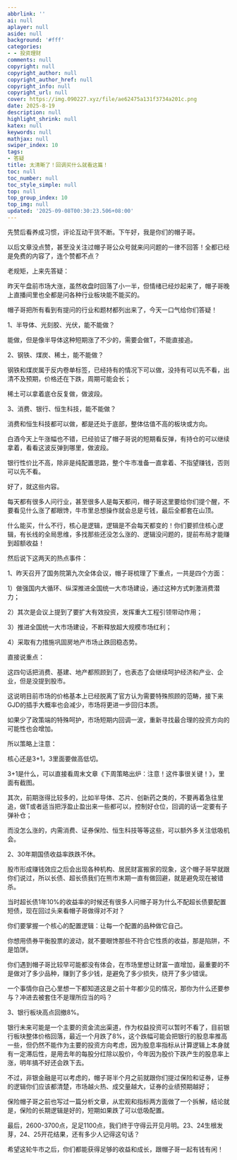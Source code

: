 ```yaml
---
abbrlink: ''
ai: null
aplayer: null
aside: null
background: '#fff'
categories:
- - 投资理财
comments: null
copyright: null
copyright_author: null
copyright_author_href: null
copyright_info: null
copyright_url: null
cover: https://img.090227.xyz/file/ae62475a131f3734a201c.png
date: 2025-8-19
description: null
highlight_shrink: null
katex: null
keywords: null
mathjax: null
swiper_index: 10
tags:
- 答疑
title: 太清晰了！回调买什么就看这篇！
toc: null
toc_number: null
toc_style_simple: null
top: null
top_group_index: 10
top_img: null
updated: '2025-09-08T00:30:23.506+08:00'
---
```

先赞后看养成习惯，评论互动干货不断。下午好，我是你们的帽子哥。

以后文章没点赞，甚至没关注过帽子哥公众号就来问问题的一律不回答！全都已经是免费的内容了，连个赞都不点？

老规矩，上来先答疑：

昨天午盘前市场大涨，虽然收盘时回落了小一半，但情绪已经炒起来了，帽子哥晚上直播间里也全都是问各种行业板块能不能买的。

帽子哥把所有看到有提问的行业和题材都列出来了，今天一口气给你们答疑！

1、半导体、光刻胶、光伏，能不能做？

能做，但是像半导体这种短期涨了不少的，需要会做T，不能直接追。

2、钢铁、煤炭、稀土，能不能做？

钢铁和煤炭属于反内卷单标签，已经持有的情况下可以做，没持有可以先不看，出清不及预期，价格还在下跌，周期可能会长；

稀土可以拿着底仓反复做，做波段。

3、消费、银行、恒生科技，能不能做？

消费和恒生科技都可以做，都是还处于底部，整体估值不高的板块或方向。

白酒今天上午涨幅也不错，已经验证了帽子哥说的短期看反弹，有持仓的可以继续拿着，看看这波反弹到哪里，做波段。

银行性价比不高，除非是纯配置思路，整个牛市准备一直拿着、不指望赚钱，否则可以先不看。

好了，就这些内容。

每天都有很多人问行业，甚至很多人是每天都问，帽子哥这里要给你们提个醒，不要看见什么涨了都眼馋，牛市里总想操作就会总是亏钱，最后全都套在山顶。

什么能买，什么不行，核心是逻辑，逻辑是不会每天都变的！你们要抓住核心逻辑，有长线的全局思维，多找那些还没怎么涨的、逻辑没问题的，提前布局才能赚到超额收益！

然后说下这两天的热点事件：

1、昨天召开了国务院第九次全体会议，帽子哥梳理了下重点，一共是四个方面：

1）做强国内大循环、纵深推进全国统一大市场建设，通过这种方式刺激消费潜力；

2）其次是会议上提到了要扩大有效投资，发挥重大工程引领带动作用；

3）推进全国统一大市场建设，不断释放超大规模市场红利；

4）采取有力措施巩固房地产市场止跌回稳态势。

直接说重点：

这四句话把消费、基建、地产都照顾到了，也表态了会继续呵护经济和产业、企业，但是没提到股市。

这说明目前市场的价格基本上已经脱离了官方认为需要特殊照顾的范畴，接下来GJD的插手大概率也会减少，市场将更进一步回归本质。

如果少了政策端的特殊呵护，市场短期内回调一波，重新寻找最合理的投资方向的可能性也会增加。

所以策略上注意：

核心还是3+1，3里面要做高低切。

3+1是什么，可以直接看周末文章《下周策略出炉：注意！这件事很关键！》，里面有截图。

其次，前期涨得比较多的，比如半导体、芯片、创新药之类的，不要再着急往里追，做T或者适当把浮盈止盈出来一些都可以，控制好仓位，回调的话一定要有子弹补仓；

而没怎么涨的，内需消费、证券保险、恒生科技等等这些，可以额外多关注低吸机会。

2、30年期国债收益率跌跌不休。

股市形成赚钱效应之后会出现各种机构、居民财富搬家的现象，这个帽子哥早就跟你们说过，所以长债、超长债我们在熊市末期一直有做回避，就是避免现在被错杀。

当时超长债1年10%的收益率的时候还有很多人问帽子哥为什么不配超长债要配置短债，现在回过头来看帽子哥做得对不对？

你们要掌握一个核心的配置逻辑：让每一个配置的品种做它自己。

你想用债券平衡股票的波动，就不要眼馋那些不符合它性质的收益，那是陷阱，不是馅饼。

你们遇到帽子哥比较早可能都没有体会，在市场里想让财富一直增加，最重要的不是做对了多少品种，赚到了多少钱，是避免了多少损失，绕开了多少错误。

一个事情你自己心里想一下都知道这是之前十年都少见的情况，那你为什么还要参与？冲进去被套住不是理所应当的吗？

3、银行板块高点回撤8%。

银行未来可能是一个主要的资金流出渠道，作为权益投资可以暂时不看了，目前银行板块整体价格回落，最近一个月跌了8%，这个跌幅可能会把银行的股息率推高一些，但仍然不能作为主要的投资方向考虑，因为股息率指标从计算逻辑上本身就有一定滞后性，是用去年的每股分红除以股价，今年因为股价下跌产生的股息率上涨，明年搞不好还会跌下去。

不过，非银金融是可以考虑的，帽子哥半个月之前就跟你们提过保险和证券，证券的逻辑你们应该都清楚，市场越火热、成交量越大，证券的业绩预期越好；

保险帽子哥之前也写过一篇分析文章，从宏观和指标两方面做了一个拆解，结论就是，保险的长期逻辑是好的，短期如果跌了可以低吸配置。

最后，2600-3700点，足足1100点，我们终于守得云开见月明。23、24生根发芽，24、25开花结果，还有多少人记得这句话？

希望这轮牛市之后，你们都能获得足够的收益和成长，跟帽子哥一起有钱有闲！

